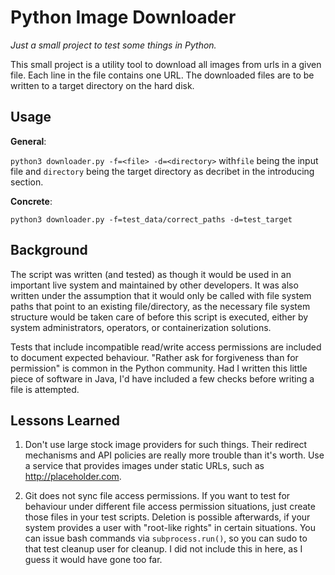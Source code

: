 # Python Image Downloader
*Just a small project to test some things in Python.*

This small project is a utility tool to download all images from urls in a given file. Each line in the file contains 
one URL. The downloaded files are to be written to a target directory on the hard disk.

## Usage

**General**:

`python3 downloader.py -f=<file> -d=<directory>` with`file` being the input file and `directory` being the target 
directory as decribet in the introducing section.

**Concrete**:

`python3 downloader.py -f=test_data/correct_paths -d=test_target`

## Background

The script was written (and tested) as though it would be used in an important live system and maintained by other 
developers. It was also written under the assumption that it would only be called with file system paths that point to 
an existing file/directory, as the necessary file system structure would be taken care of before this script is
executed, either by system administrators, operators, or containerization solutions.

Tests that include incompatible read/write access permissions are included to document expected behaviour. "Rather ask
for forgiveness than for permission" is common in the Python community. Had I written this little piece of software in
Java, I'd have included a few checks before writing a file is attempted.

## Lessons Learned

  1. Don't use large stock image providers for such things. Their redirect mechanisms and API policies are really more 
trouble than it's worth. Use a service that provides images under static URLs, such as http://placeholder.com.

  2. Git does not sync file access permissions. If you want to test for behaviour under different file access permission
situations, just create those files in your test scripts. Deletion is possible afterwards, if your system provides a
user with "root-like rights" in certain situations. You can issue bash commands via `subprocess.run()`, so you can sudo
to that test cleanup user for cleanup. I did not include this in here, as I guess it would have gone too far.